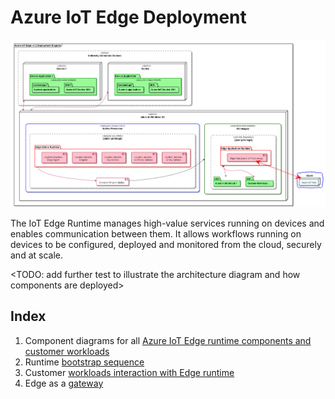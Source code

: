 # Azure IoT Edge Deployment

![Architecture](./images/AzureIoTEdgeRuntime__architecture__depl_diag.png)

The IoT Edge Runtime manages high-value services running on devices and enables communication between them. It allows workflows running on devices to be configured, deployed and monitored from the cloud, securely and at scale. 

<TODO: add further test to illustrate the architecture diagram and how components are deployed>

## Index 

1. Component diagrams for all [Azure IoT Edge runtime components and customer workloads](./AzureIoTEdgeRuntime__components_and_workloads.md) 
2. Runtime [bootstrap sequence](./AzureIoTEdgeRuntime__bootstrap.md)
3. Customer [workloads interaction with Edge runtime](./AzureIoTEdgeRuntime__runtime_and_workloads_interactions.md)
4. Edge as a [gateway](./AzureIoTEdgeRuntime__gateway.md)

